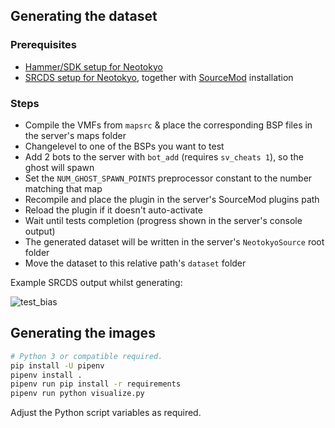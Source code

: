 ## Generating the dataset

### Prerequisites
- [Hammer/SDK setup for Neotokyo](https://steamcommunity.com/sharedfiles/filedetails/?id=282059949)
- [SRCDS setup for Neotokyo](https://steamcommunity.com/sharedfiles/filedetails/?id=281433778), together with [SourceMod](https://github.com/alliedmodders/sourcemod/) installation

### Steps
- Compile the VMFs from `mapsrc` & place the corresponding BSP files in the server's maps folder
- Changelevel to one of the BSPs you want to test
- Add 2 bots to the server with `bot_add` (requires `sv_cheats 1`), so the ghost will spawn
- Set the `NUM_GHOST_SPAWN_POINTS` preprocessor constant to the number matching that map
- Recompile and place the plugin in the server's SourceMod plugins path
- Reload the plugin if it doesn't auto-activate
- Wait until tests completion (progress shown in the server's console output)
- The generated dataset will be written in the server's `NeotokyoSource` root folder
- Move the dataset to this relative path's `dataset` folder

Example SRCDS output whilst generating:

![test_bias](https://github.com/Rainyan/sourcemod-nt-ghost-distribution/assets/6595066/cd120483-a251-415a-a99a-c35cf6391cc0)

## Generating the images

```bash
# Python 3 or compatible required.
pip install -U pipenv
pipenv install .
pipenv run pip install -r requirements
pipenv run python visualize.py
```

Adjust the Python script variables as required.
